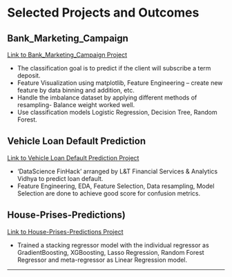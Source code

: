 Selected Projects and Outcomes
==============================
## Bank_Marketing_Campaign

[Link to Bank_Marketing_Campaign Project](https://github.com/tripidhoble/Greyatom-Hackathon1)

- The classification goal is to predict if the client will subscribe a term deposit. 
- Feature Visualization using matplotlib, Feature Engineering – create new feature by data binning and addition, etc. 
- Handle the imbalance dataset by applying different methods of resampling- Balance weight worked well. 
- Use classification models Logistic Regression, Decision Tree, Random Forest. 

## Vehicle Loan Default Prediction

[Link to Vehicle Loan Default Prediction Project](https://github.com/tripidhoble/LTFS-Data-Science-FinHack-ML-Hackathon)

- ‘DataScience FinHack’ arranged by L&T Financial Services & Analytics Vidhya to predict loan default. 
- Feature Engineering, EDA, Feature Selection, Data resampling, Model Selection are done to achieve good score for confusion metrics. 

## House-Prises-Predictions)

[Link to House-Prises-Predictions Project](https://github.com/tripidhoble/House-Prises-Predictions)

- Trained a stacking regressor model with the individual regressor as GradientBoosting, XGBoosting, Lasso Regression, Random Forest Regressor and meta-regressor as Linear Regression model. 
___
